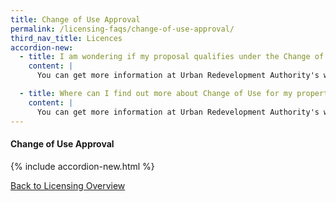 ```yaml
---
title: Change of Use Approval
permalink: /licensing-faqs/change-of-use-approval/
third_nav_title: Licences
accordion-new:   
  - title: I am wondering if my proposal qualifies under the Change of Use Lodgement scheme, where i can lodge my application for instant approval at a reduced cost compared to a Change of Use Application. Where can i find out more about Change of Use Lodgment?
    content: |
      You can get more information at Urban Redevelopment Authority's website <a href="https://www.ura.gov.sg/Corporate/Property/Business/Change-Use-Lodgment/Change-Use-Lodgment" target="blank">here</a>.

  - title: Where can I find out more about Change of Use for my property?
    content: |
      You can get more information at Urban Redevelopment Authority's website <a href="https://www.ura.gov.sg/Corporate/Property/Business/Change-Use-of-Property-for-Business" target="blank">here</a>.      
---
```


#### Change of Use Approval
{% include accordion-new.html %}

[Back to Licensing Overview](/run-and-grow/licensing-overview/)
